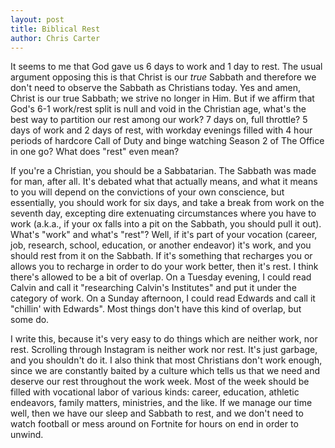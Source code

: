 ```yaml
---
layout: post
title: Biblical Rest
author: Chris Carter
---
```


It seems to me that God gave us 6 days to work and 1 day to rest. The usual argument opposing this is that Christ is our _true_ Sabbath and therefore we don't need to observe the Sabbath as Christians today. Yes and amen, Christ is our true Sabbath; we strive no longer in Him. But if we affirm that God's 6-1 work/rest split is null and void in the Christian age, what's the best way to partition our rest among our work? 7 days on, full throttle? 5 days of work and 2 days of rest, with workday evenings filled with 4 hour periods of hardcore Call of Duty and binge watching Season 2 of The Office in one go? What does "rest" even mean?

If you're a Christian, you should be a Sabbatarian. The Sabbath was made for man, after all. It's debated what that actually means, and what it means to you will depend on the convictions of your own conscience, but essentially, you should work for six days, and take a break from work on the seventh day, excepting dire extenuating circumstances where you have to work (a.k.a., if your ox falls into a pit on the Sabbath, you should pull it out). What's "work" and what's "rest"? Well, if it's part of your vocation (career, job, research, school, education, or another endeavor) it's work, and you should rest from it on the Sabbath. If it's something that recharges you or allows you to recharge in order to do your work better, then it's rest. I think there's allowed to be a bit of overlap. On a Tuesday evening, I could read Calvin and call it "researching Calvin's Institutes" and put it under the category of work. On a Sunday afternoon, I could read Edwards and call it "chillin' with Edwards". Most things don't have this kind of overlap, but some do.

I write this, because it's very easy to do things which are neither work, nor rest. Scrolling through Instagram is neither work nor rest. It's just garbage, and you shouldn't do it. I also think that most Christians don't work enough, since we are constantly baited by a culture which tells us that we need and deserve our rest throughout the work week. Most of the week should be filled with vocational labor of various kinds: career, education, athletic endeavors, family matters, ministries, and the like. If we manage our time well, then we have our sleep and Sabbath to rest, and we don't need to watch football or mess around on Fortnite for hours on end in order to unwind.
